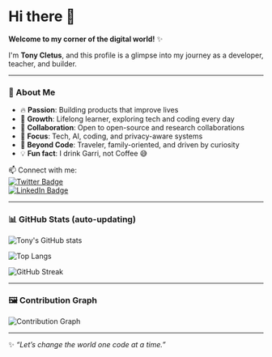 # Hi there 👋

**Welcome to my corner of the digital world!** ✨

I'm **Tony Cletus**, and this profile is a glimpse into my journey as a developer, teacher, and builder.  

---

### 🚀 About Me
- 🔥 **Passion**: Building products that improve lives  
- 🌱 **Growth**: Lifelong learner, exploring tech and coding every day  
- 👯 **Collaboration**: Open to open-source and research collaborations  
- 💬 **Focus**: Tech, AI, coding, and privacy-aware systems  
- 💎 **Beyond Code**: Traveler, family-oriented, and driven by curiosity  
- 💡 **Fun fact**: I drink Garri, not Coffee 😅  

📫 Connect with me:  
[![Twitter Badge](https://img.shields.io/badge/-@iamtonycletus-1DA1F2?style=flat&logo=twitter&logoColor=white)](https://twitter.com/iamtonycletus)  
[![LinkedIn Badge](https://img.shields.io/badge/-Tony%20Cletus-0077B5?style=flat&logo=linkedin&logoColor=white)](https://www.linkedin.com/in/tonycletus)  

---

### 📊 GitHub Stats (auto-updating)
![Tony's GitHub stats](https://github-readme-stats.vercel.app/api?username=tonycletus&show_icons=true&count_private=true&theme=tokyonight)

![Top Langs](https://github-readme-stats.vercel.app/api/top-langs/?username=tonycletus&layout=compact&count_private=true&theme=tokyonight)

![GitHub Streak](https://streak-stats.demolab.com?user=tonycletus&theme=tokyonight&hide_border=false)

---

### 🖼 Contribution Graph
![Contribution Graph](https://github-readme-activity-graph.vercel.app/graph?username=tonycletus&theme=tokyonight&hide_border=false)

---

✨ *“Let’s change the world one code at a time.”*
